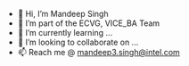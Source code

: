 - 👋 Hi, I’m Mandeep Singh
- 👀 I’m part of the ECVG, VICE_BA Team
- 🌱 I’m currently learning ...
- 💞️ I’m looking to collaborate on ...
- 📫 Reach me @ mandeep3.singh@intel.com

<!---
mandeep3/mandeep3 is a ✨ special ✨ repository because its `README.md` (this file) appears on your GitHub profile.
You can click the Preview link to take a look at your changes.
--->
